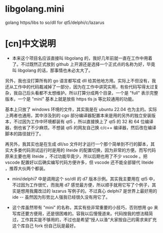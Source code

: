 # libgolang.mini
golang https/libs to so/dll for qt5/delphi/c/lazarus

# [cn]中文说明

* 本来这个项目名应该直接叫 libgolang 的，我好几年前就一直在工作中用着了。不过既然正式放到 github 上开源还是选择一个正式点的名称为好，毕竟叫 libgolang 的话，那事情也未必太大了。

另外，我也没打算所有的 go 语言都写成 dll 给其他地方用。实际上不但没有，我还从工作中的代码裁减掉了一部分，因为在工作中讲究实用，有些代码写得太过复杂，我自己后头看都不太想维护。所以打算分成两个目录，一个是 "full" 表示完整版本，一个是 "mini" 基本上就是放些 https tls js 等比较通用的功能。

基本上只放了 windows 环境的文件，其实我是在 ubuntu 22.04 也为主的。实际上两者也通用，其中涉及到的 cgo 部分编译器配置本来是用的另外的独立安装版本，不过因为工作中环境都装有 qt5 ，所以直接换上了 qt5 的 32 和 64 位编译器，倒也省了不少麻烦。不想装 qt5 的网友自己换 c/c++ 编译器，然后改在编译脚本的路径就行了。

再另外，我其实也是在生成 dll/so 文件时才运行一个那个简单到不行的脚本，其实大多娄代码测试运行时是用的 liteide 的配置切换，因为非常的方便。而写代码原来主要也用 liteide ，不过功能毕竟少，所以后期也用了不少 vscode 。把 vscode 配置好以后确实编写代码方便许多，但 vscode 还不能全部替代 liteide ，推荐大伙两个都装。


* mini/delphi7 中是调用这个 so/dll 的 d7 版本示例。其实我主要用在 qt5 中，不过因为工作很忙，而我用 d7 感觉最方便，所以顺手就用它写了个例子，其实是想用我魔改过的 lazarus 写例子的。不过真心 delphi7 是世界上最好用的 ide -- 虽然因为形势比人强我已经很久没有用它了。

* 这个库虽然带有 "mini" 的名称，其实有些非常重要的小技巧，否则想用 go 来写库还要方便用，还是很困难的。容我以后慢慢道来。代码按我的想法精简过，工作其实是不够用的，不过也是希望“授人以渔”大家按自己的需求来扩充这个库自己 fork 份自己玩是最好。

